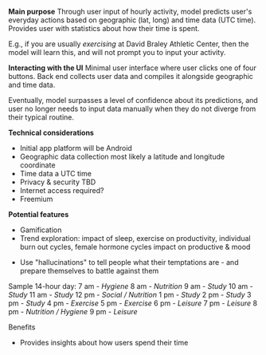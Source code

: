 
**Main purpose**
Through user input of hourly activity, model predicts user's everyday actions based on geographic (lat, long) and time data (UTC time). Provides user with statistics about how their time is spent.

E.g., if you are usually *exercising* at David Braley Athletic Center, then the model will learn this, and will not prompt you to input your activity. 

**Interacting with the UI**
Minimal user interface where user clicks one of four buttons. Back end collects user data and compiles it alongside geographic and time data. 

Eventually, model surpasses a level of confidence about its predictions, and user no longer needs to input data manually when they do not diverge from their typical routine. 

**Technical considerations**
* Initial app platform will be Android
* Geographic data collection most likely a latitude and longitude coordinate
* Time data a UTC time
* Privacy & security TBD
* Internet access required?
* Freemium 

**Potential features**
* Gamification
* Trend exploration: impact of sleep, exercise on productivity, individual burn out cycles, female hormone cycles impact on productive & mood
- Use "hallucinations" to tell people what their temptations are - and prepare themselves to battle against them

Sample 14-hour day: 
7 am - *Hygiene*
8 am - *Nutrition*
9 am - *Study*
10 am - *Study*
11 am - *Study* 
12 pm - *Social / Nutrition*
1 pm - *Study* 
2 pm - *Study*
3 pm - *Study*
4 pm - *Exercise*
5 pm - *Exercise*
6 pm - *Leisure*
7 pm - *Leisure*
8 pm - *Nutrition / Hygiene*
9 pm - *Leisure*

Benefits
* Provides insights about how users spend their time